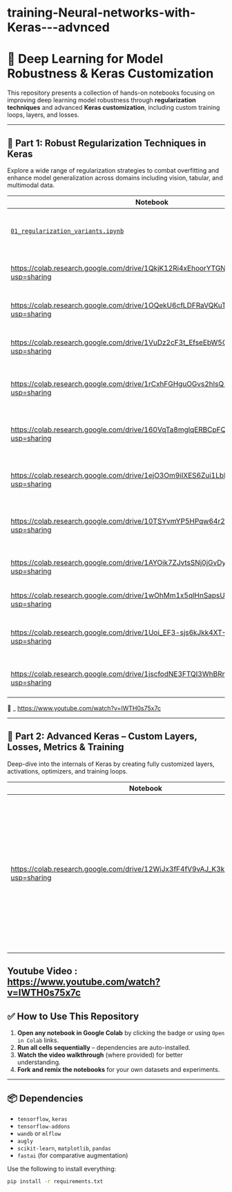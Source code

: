 # training-Neural-networks-with-Keras---advnced
# 🧠 Deep Learning for Model Robustness & Keras Customization

This repository presents a collection of hands-on notebooks focusing on improving deep learning model robustness through **regularization techniques** and advanced **Keras customization**, including custom training loops, layers, and losses.

---

## 📁 Part 1: Robust Regularization Techniques in Keras

Explore a wide range of regularization strategies to combat overfitting and enhance model generalization across domains including vision, tabular, and multimodal data.

| Notebook | Description |
|----------|-------------|
| [`01_regularization_variants.ipynb`](https://colab.research.google.com/drive/1J6QuxUER7MO6KnkBDGPJ3Ty7Xo2lyCNd?usp=sharing) | Implements and compares L1, L2, and ElasticNet-style regularization using Keras layers. |
| https://colab.research.google.com/drive/1QkjK12Ri4xEhoorYTGNsCYo83cUEmCIO?usp=sharing | Demonstrates dropout techniques within ResNet-like architectures. |
| https://colab.research.google.com/drive/1OQekU6cfLDFRaVQKuTr8J0qDHIyvPG7d?usp=sharing | Applies Monte Carlo Dropout to quantify uncertainty in predictions. |
| https://colab.research.google.com/drive/1VuDz2cF3t_EfseEbW5Cta4BrzK4abPZO?usp=sharing | Compares EarlyStopping and ReduceLROnPlateau callbacks. |
| https://colab.research.google.com/drive/1rCxhFGHguOGvs2hlsQ1mYDfQ97OMlYnu?usp=sharing | Evaluates different initializers: He Normal, Orthogonal, and custom-defined. |
| https://colab.research.google.com/drive/160VqTa8mglqERBCpFQ_3Yxcd138hoioa?usp=sharing | Experiments with BatchNorm, LayerNorm, and GroupNorm for stable training. |
| https://colab.research.google.com/drive/1ejO3Om9iIXES6Zui1LbLd4505Yl5883S?usp=sharing | Defines and integrates a cosine-based custom regularization function. |
| https://colab.research.google.com/drive/10TSYvmYP5HPqw64r2KRZyXZHq4SybnJz?usp=sharing | Uses WandB/MLflow for real-time experiment tracking and visualization. |
| https://colab.research.google.com/drive/1AYOik7ZJvtsSNj0jGvDyCW6KPqB4lqfv?usp=sharing | Applies data augmentation using TensorFlow Addons. |
| https://colab.research.google.com/drive/1wOhMm1x5qlHnSapsU2rMcf6nRIB05ADj?usp=sharing | Uses Meta’s AugLy for augmenting text, video, and images. |
| https://colab.research.google.com/drive/1Uoi_EF3-sjs6kJkk4XT-3OefjxOfrBu9?usp=sharing | Demonstrates noise injection and SMOTE-style augmentation for tabular data. |
| https://colab.research.google.com/drive/1jscfodNE3FTQI3WhBRnp6oLrPlcuFKR5?usp=sharing | Comparative study of FastAI vs Keras augmentation pipelines. |

🎥 _ https://www.youtube.com/watch?v=IWTH0s75x7c

---

## 📁 Part 2: Advanced Keras – Custom Layers, Losses, Metrics & Training

Deep-dive into the internals of Keras by creating fully customized layers, activations, optimizers, and training loops.

| Notebook | Description |
|----------|-------------|
| https://colab.research.google.com/drive/12WiJx3fF4fV9vAJ_K3k95Ln_N3MihBZj?usp=sharing | Covers OneCycleLR, MC Dropout Alpha, custom normalization layers, advanced logging (WandB), custom loss/metrics, attention blocks (SE/CBAM), contrastive learning, and a flexible training loop implementation. |
Youtube Video : https://www.youtube.com/watch?v=IWTH0s75x7c
---

## ✅ How to Use This Repository

1. **Open any notebook in Google Colab** by clicking the badge or using `Open in Colab` links.
2. **Run all cells sequentially** – dependencies are auto-installed.
3. **Watch the video walkthrough** (where provided) for better understanding.
4. **Fork and remix the notebooks** for your own datasets and experiments.

---

## 📦 Dependencies

- `tensorflow`, `keras`
- `tensorflow-addons`
- `wandb` or `mlflow`
- `augly`
- `scikit-learn`, `matplotlib`, `pandas`
- `fastai` (for comparative augmentation)

Use the following to install everything:

```bash
pip install -r requirements.txt
